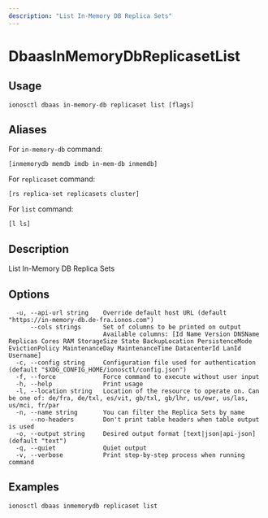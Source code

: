 ```yaml
---
description: "List In-Memory DB Replica Sets"
---
```


# DbaasInMemoryDbReplicasetList

## Usage

```text
ionosctl dbaas in-memory-db replicaset list [flags]
```

## Aliases

For `in-memory-db` command:

```text
[inmemorydb memdb imdb in-mem-db inmemdb]
```

For `replicaset` command:

```text
[rs replica-set replicasets cluster]
```

For `list` command:

```text
[l ls]
```

## Description

List In-Memory DB Replica Sets

## Options

```text
  -u, --api-url string    Override default host URL (default "https://in-memory-db.de-fra.ionos.com")
      --cols strings      Set of columns to be printed on output 
                          Available columns: [Id Name Version DNSName Replicas Cores RAM StorageSize State BackupLocation PersistenceMode EvictionPolicy MaintenanceDay MaintenanceTime DatacenterId LanId Username]
  -c, --config string     Configuration file used for authentication (default "$XDG_CONFIG_HOME/ionosctl/config.json")
  -f, --force             Force command to execute without user input
  -h, --help              Print usage
  -l, --location string   Location of the resource to operate on. Can be one of: de/fra, de/txl, es/vit, gb/txl, gb/lhr, us/ewr, us/las, us/mci, fr/par
  -n, --name string       You can filter the Replica Sets by name
      --no-headers        Don't print table headers when table output is used
  -o, --output string     Desired output format [text|json|api-json] (default "text")
  -q, --quiet             Quiet output
  -v, --verbose           Print step-by-step process when running command
```

## Examples

```text
ionosctl dbaas inmemorydb replicaset list
```

